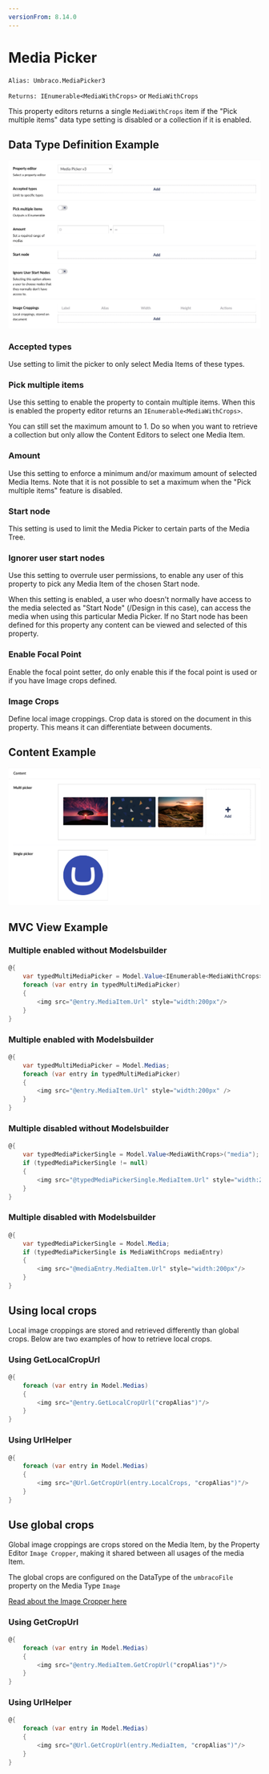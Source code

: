 ```yaml
---
versionFrom: 8.14.0
---
```


# Media Picker #

`Alias: Umbraco.MediaPicker3`

`Returns: IEnumerable<MediaWithCrops>` or `MediaWithCrops`

This property editors returns a single `MediaWithCrops` item if the "Pick multiple items" data type setting is disabled or a collection if it is enabled.

## Data Type Definition Example

![Media Picker Data Type Definition](images/Media-Picker3-DataType.jpg)

### Accepted types

Use setting to limit the picker to only select Media Items of these types.

### Pick multiple items

Use this setting to enable the property to contain multiple items. When this is enabled the property editor returns an `IEnumerable<MediaWithCrops>`. 

You can still set the maximum amount to 1. Do so when you want to retrieve a collection but only allow the Content Editors to select one Media Item.

### Amount

Use this setting to enforce a minimum and/or maximum amount of selected Media Items. Note that it is not possible to set a maximum when the "Pick multiple items" feature is disabled.

### Start node

This setting is used to limit the Media Picker to certain parts of the Media Tree. 

### Ignorer user start nodes

Use this setting to overrule user permissions, to enable any user of this property to pick any Media Item of the chosen Start node.

When this setting is enabled, a user who doesn't normally have access to the media selected as "Start Node" (/Design in this case), can access the media when using this particular Media Picker. If no Start node has been defined for this property any content can be viewed and selected of this property.


### Enable Focal Point

Enable the focal point setter, do only enable this if the focal point is used or if you have Image crops defined.

### Image Crops

Define local image croppings. Crop data is stored on the document in this property. This means it can differentiate between documents.

## Content Example

![Media Picker Content](images/Media-Picker3-Content.jpg)

## MVC View Example

### Multiple enabled without Modelsbuilder

```csharp
@{
    var typedMultiMediaPicker = Model.Value<IEnumerable<MediaWithCrops>>("medias");
    foreach (var entry in typedMultiMediaPicker)
    {
        <img src="@entry.MediaItem.Url" style="width:200px"/>
    }
}
```

### Multiple enabled with Modelsbuilder

```csharp
@{
    var typedMultiMediaPicker = Model.Medias;
    foreach (var entry in typedMultiMediaPicker)
    {
        <img src="@entry.MediaItem.Url" style="width:200px" />
    }
}
```

### Multiple disabled without Modelsbuilder

```csharp
@{
    var typedMediaPickerSingle = Model.Value<MediaWithCrops>("media");
    if (typedMediaPickerSingle != null)
    {
        <img src="@typedMediaPickerSingle.MediaItem.Url" style="width:200px" alt="@typedMediaPickerSingle.MediaItem.Value("alt")" />
    }
}
```

### Multiple disabled with Modelsbuilder

```csharp
@{
    var typedMediaPickerSingle = Model.Media;
    if (typedMediaPickerSingle is MediaWithCrops mediaEntry)
    {
        <img src="@mediaEntry.MediaItem.Url" style="width:200px"/>
    }
}
```

## Using local crops

Local image croppings are stored and retrieved differently than global crops. Below are two examples of how to retrieve local crops.

### Using GetLocalCropUrl

```csharp
@{
    foreach (var entry in Model.Medias)
    {
        <img src="@entry.GetLocalCropUrl("cropAlias")"/>
    }
}
```

### Using UrlHelper

```csharp
@{
    foreach (var entry in Model.Medias)
    {
        <img src="@Url.GetCropUrl(entry.LocalCrops, "cropAlias")"/>
    }
}
```

## Use global crops

Global image croppings are crops stored on the Media Item, by the Property Editor `Image Cropper`, making it shared between all usages of the media Item.

The global crops are configured on the DataType of the `umbracoFile` property on the Media Type `Image`

[Read about the Image Cropper here](../Image-Cropper/index.md)

### Using GetCropUrl

```csharp
@{
    foreach (var entry in Model.Medias)
    {
        <img src="@entry.MediaItem.GetCropUrl("cropAlias")"/>
    }
}
```

### Using UrlHelper

```csharp
@{
    foreach (var entry in Model.Medias)
    {
        <img src="@Url.GetCropUrl(entry.MediaItem, "cropAlias")"/>
    }
}

```
